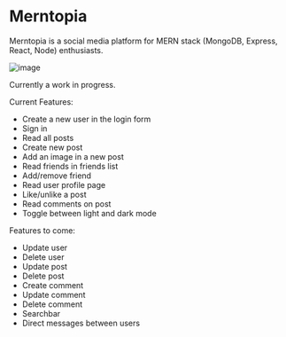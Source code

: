 # Merntopia

Merntopia is a social media platform for MERN stack (MongoDB, Express, React, Node) enthusiasts.

![image](https://user-images.githubusercontent.com/97556168/220455723-3af89390-3b74-460e-ad10-e54d31fd8c5c.png)

Currently a work in progress.

Current Features:
  - Create a new user in the login form
  - Sign in
  - Read all posts
  - Create new post
  - Add an image in a new post
  - Read friends in friends list
  - Add/remove friend
  - Read user profile page
  - Like/unlike a post
  - Read comments on post
  - Toggle between light and dark mode
  
Features to come:
  - Update user
  - Delete user
  - Update post
  - Delete post
  - Create comment
  - Update comment
  - Delete comment
  - Searchbar
  - Direct messages between users
